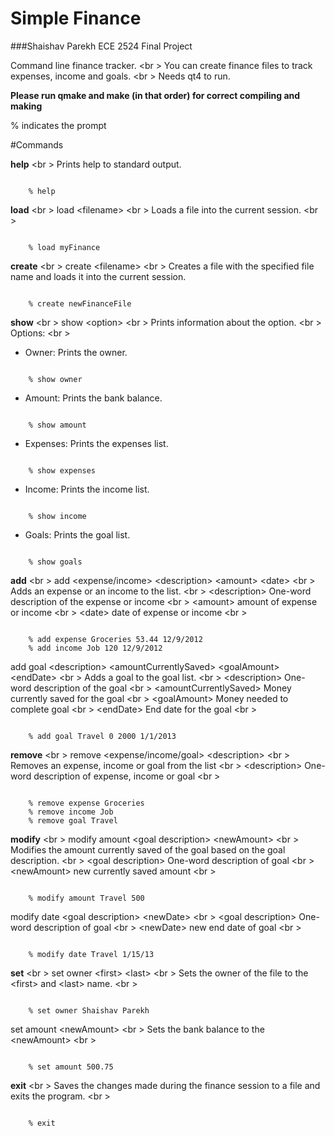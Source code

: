 Simple Finance
==============
###Shaishav Parekh ECE 2524 Final Project

Command line finance tracker. <br \>
You can create finance files to track expenses, income and goals. <br \>
Needs qt4 to run.

**Please run qmake and make (in that order) for correct compiling and making**

% indicates the prompt

#Commands

**help**  <br \>
Prints help to standard output. 
<pre><code>
	% help
</code></pre>

**load**  <br \>
load \<filename>  <br \>
Loads a file into the current session.  <br \>
<pre><code>
	% load myFinance
</code></pre>

**create**  <br \>
create \<filename>  <br \>
Creates a file with the specified file name and loads it into the current session.
<pre><code>
	% create newFinanceFile
</code></pre>

**show**  <br \>
show \<option>  <br \>
Prints information about the option.  <br \>
Options: <br \>

- Owner: Prints the owner.
<pre><code>
	% show owner
</code></pre>
- Amount: Prints the bank balance. 
<pre><code>
	% show amount
</code></pre>
- Expenses: Prints the expenses list.
<pre><code>
	% show expenses
</code></pre>
- Income: Prints the income list.
<pre><code>
	% show income
</code></pre>
- Goals: Prints the goal list.
<pre><code>
	% show goals
</code></pre>

**add**  <br \>
add \<expense/income> \<description> \<amount> \<date>  <br \>
Adds an expense or an income to the list.  <br \>
\<description> One-word description of the expense or income  <br \>
\<amount> amount of expense or income  <br \>
\<date> date of expense or income  <br \>
<pre><code>
	% add expense Groceries 53.44 12/9/2012
	% add income Job 120 12/9/2012
</code></pre>

add goal \<description> \<amountCurrentlySaved> \<goalAmount> \<endDate>  <br \>
Adds a goal to the goal list.  <br \>
\<description> One-word description of the goal  <br \>
\<amountCurrentlySaved> Money currently saved for the goal  <br \>
\<goalAmount> Money needed to complete goal  <br \>
\<endDate> End date for the goal  <br \>
<pre><code>
	% add goal Travel 0 2000 1/1/2013
</code></pre>

**remove**  <br \>
remove \<expense/income/goal> \<description>  <br \>
Removes an expense, income or goal from the list  <br \>
\<description> One-word description of expense, income or goal  <br \>
<pre><code>
	% remove expense Groceries
	% remove income Job
	% remove goal Travel
</code></pre>

**modify**  <br \>
modify amount \<goal description> \<newAmount>  <br \>
Modifies the amount currently saved of the goal based on the goal description.  <br \>
\<goal description> One-word description of goal  <br \>
\<newAmount> new currently saved amount  <br \>
<pre><code>
	% modify amount Travel 500
</code></pre>

modify date \<goal description> \<newDate>  <br \>
\<goal description> One-word description of goal  <br \>
\<newDate> new end date of goal  <br \>
<pre><code>
	% modify date Travel 1/15/13
</code></pre>

**set**  <br \>
set owner \<first> \<last>  <br \>
Sets the owner of the file to the \<first> and \<last> name.  <br \>
<pre><code>
	% set owner Shaishav Parekh 
</code></pre>

set amount \<newAmount>  <br \>
Sets the bank balance to the \<newAmount>  <br \>
<pre><code>
	% set amount 500.75
</code></pre>

**exit**  <br \>
Saves the changes made during the finance session to a file and exits the program.  <br \>
<pre><code>
	% exit
</code></pre>